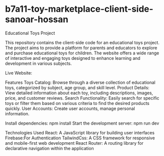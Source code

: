 # b7a11-toy-marketplace-client-side-sanoar-hossan


Educational Toys Project


This repository contains the client-side code for an educational toys project. The project aims to provide a platform for parents and educators to explore and purchase educational toys for children. The website offers a wide range of interactive and engaging toys designed to enhance learning and development in various subjects.

Live Website: 

Features
Toys Catalog: Browse through a diverse collection of educational toys, categorized by subject, age group, and skill level.
Product Details: View detailed information about each toy, including descriptions, images, price, and customer reviews.
Search Functionality: Easily search for specific toys or filter them based on various criteria to find the desired products quickly.
User Accounts: Create user accounts,  manage personal information.


Install dependencies: npm install
Start the development server: npm run dev

Technologies Used
React: A JavaScript library for building user interfaces
Firebase:For Authentication
TailwindCss: A CSS framework for responsive and mobile-first web development
React Router: A routing library for declarative navigation within the application
